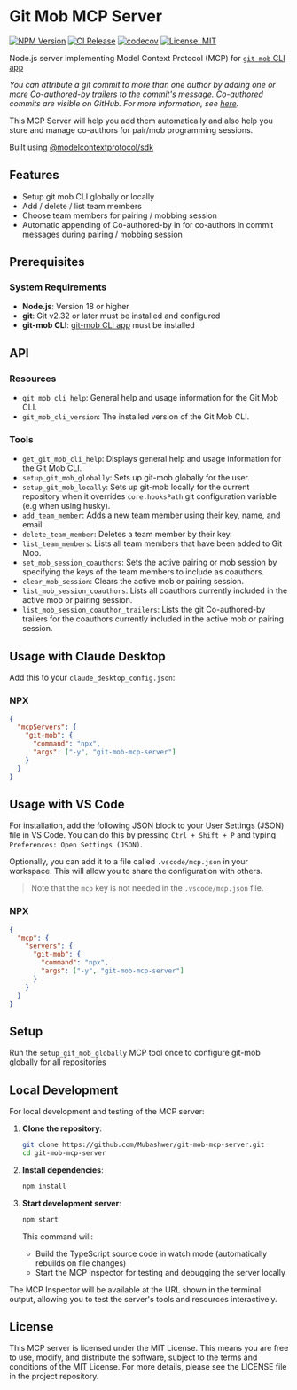 # Git Mob MCP Server

[![NPM Version](https://img.shields.io/npm/v/git-mob-mcp-server)](https://www.npmjs.com/package/git-mob-mcp-server)
[![CI Release](https://github.com/Mubashwer/git-mob-mcp-server/actions/workflows/ci-release.yml/badge.svg)](https://github.com/Mubashwer/git-mob-mcp-server/actions/workflows/ci-release.yml)
[![codecov](https://codecov.io/gh/Mubashwer/git-mob-mcp-server/graph/badge.svg?token=21GJOEYQGG)](https://codecov.io/gh/Mubashwer/git-mob-mcp-server)
[![License: MIT](https://img.shields.io/badge/License-MIT-blue.svg)](https://github.com/Mubashwer/git-mob-mcp-server/blob/main/LICENSE)

Node.js server implementing Model Context Protocol (MCP) for [`git mob` CLI app](https://github.com/Mubashwer/git-mob)

*You can attribute a git commit to more than one author by adding one or more Co-authored-by trailers to the commit's message. Co-authored commits are visible on GitHub.
For more information, see [here](https://docs.github.com/en/pull-requests/committing-changes-to-your-project/creating-and-editing-commits/creating-a-commit-with-multiple-authors).*

This MCP Server will help you add them automatically and also help you store and manage co-authors for pair/mob programming sessions.

Built using [@modelcontextprotocol/sdk](https://github.com/modelcontextprotocol/typescript-sdk)

## Features

- Setup git mob CLI globally or locally
- Add / delete / list team members
- Choose team members for pairing / mobbing session
- Automatic appending of Co-authored-by in for co-authors in commit messages during pairing / mobbing session

## Prerequisites

### System Requirements

- **Node.js**: Version 18 or higher
- **git**: Git v2.32 or later must be installed and configured
- **git-mob CLI**: [git-mob CLI app](https://github.com/Mubashwer/git-mob?tab=readme-ov-file#installation) must be installed

## API

### Resources

- `git_mob_cli_help`: General help and usage information for the Git Mob CLI.
- `git_mob_cli_version`: The installed version of the Git Mob CLI.

### Tools

- `get_git_mob_cli_help`: Displays general help and usage information for the Git Mob CLI.
- `setup_git_mob_globally`: Sets up git-mob globally for the user.
- `setup_git_mob_locally`: Sets up git-mob locally for the current repository when it overrides `core.hooksPath` git configuration variable (e.g when using husky).
- `add_team_member`: Adds a new team member using their key, name, and email.
- `delete_team_member`: Deletes a team member by their key.
- `list_team_members`: Lists all team members that have been added to Git Mob.
- `set_mob_session_coauthors`: Sets the active pairing or mob session by specifying the keys of the team members to include as coauthors.
- `clear_mob_session`: Clears the active mob or pairing session.
- `list_mob_session_coauthors`: Lists all coauthors currently included in the active mob or pairing session.
- `list_mob_session_coauthor_trailers`: Lists the git Co-authored-by trailers for the coauthors currently included in the active mob or pairing session.

## Usage with Claude Desktop

Add this to your `claude_desktop_config.json`:

### NPX

```json
{
  "mcpServers": {
    "git-mob": {
      "command": "npx",
      "args": ["-y", "git-mob-mcp-server"]
    }
  }
}
```

## Usage with VS Code

For installation, add the following JSON block to your User Settings (JSON) file in VS Code. You can do this by pressing `Ctrl + Shift + P` and typing `Preferences: Open Settings (JSON)`.

Optionally, you can add it to a file called `.vscode/mcp.json` in your workspace. This will allow you to share the configuration with others.

> Note that the `mcp` key is not needed in the `.vscode/mcp.json` file.

### NPX

```json
{
  "mcp": {
    "servers": {
      "git-mob": {
        "command": "npx",
        "args": ["-y", "git-mob-mcp-server"]
      }
    }
  }
}
```

## Setup

Run the `setup_git_mob_globally` MCP tool once to configure git-mob globally for all repositories

## Local Development

For local development and testing of the MCP server:

1. **Clone the repository**:

   ```bash
   git clone https://github.com/Mubashwer/git-mob-mcp-server.git
   cd git-mob-mcp-server
   ```

2. **Install dependencies**:

   ```bash
   npm install
   ```

3. **Start development server**:

   ```bash
   npm start
   ```

   This command will:

   - Build the TypeScript source code in watch mode (automatically rebuilds on file changes)
   - Start the MCP Inspector for testing and debugging the server locally

The MCP Inspector will be available at the URL shown in the terminal output, allowing you to test the server's tools and resources interactively.

## License

This MCP server is licensed under the MIT License. This means you are free to use, modify, and distribute the software, subject to the terms and conditions of the MIT License. For more details, please see the LICENSE file in the project repository.
